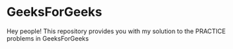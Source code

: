 # GeeksForGeeks

Hey people!
This repository provides you with my solution to the PRACTICE problems in GeeksForGeeks
